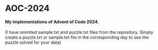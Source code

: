 # AOC-2024
#### My implementations of Advent of Code 2024.

(I have ommited sample.txt and puzzle.txt files from the repository. Simply create a puzzle.txt or sample.txt file in the corresponding day to see the puzzle solved for your data)